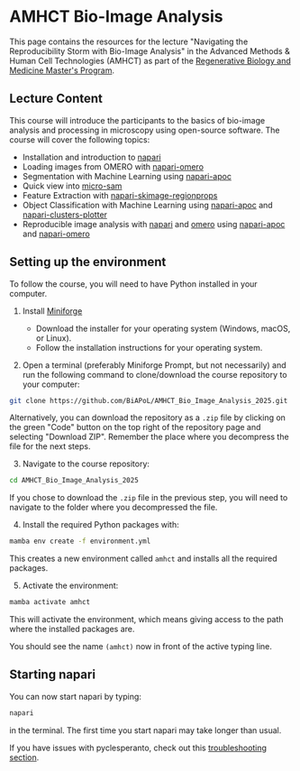 # AMHCT Bio-Image Analysis

This page contains the resources for the lecture "Navigating the Reproducibility Storm with Bio-Image Analysis" in the Advanced Methods & Human Cell Technologies (AMHCT) as part of the [Regenerative Biology and Medicine Master's Program](https://tu-dresden.de/cmcb/bildung-und-karriere/masters-courses/regenerative-biology-and-medicine).

## Lecture Content

This course will introduce the participants to the basics of bio-image analysis and processing in microscopy using open-source software. The course will cover the following topics:

- Installation and introduction to [napari](https://napari.org/stable/)
- Loading images from OMERO with [napari-omero](https://github.com/tlambert03/napari-omero)
- Segmentation with Machine Learning using [napari-apoc](https://github.com/haesleinhuepf/napari-accelerated-pixel-and-object-classification)
- Quick view into [micro-sam](https://github.com/computational-cell-analytics/micro-sam)
- Feature Extraction with [napari-skimage-regionprops](https://github.com/haesleinhuepf/napari-skimage-regionprops)
- Object Classification with Machine Learning using [napari-apoc](https://github.com/haesleinhuepf/napari-accelerated-pixel-and-object-classification) and [napari-clusters-plotter](https://github.com/BiAPoL/napari-clusters-plotter)
- Reproducible image analysis with [napari](https://napari.org/stable/) and [omero](https://omero.org/) using [napari-apoc](https://github.com/haesleinhuepf/napari-accelerated-pixel-and-object-classification) and [napari-omero](https://github.com/tlambert03/napari-omero)

## Setting up the environment

To follow the course, you will need to have Python installed in your computer. 

1. Install [Miniforge](https://conda-forge.org/download/)
   - Download the installer for your operating system (Windows, macOS, or Linux).
   - Follow the installation instructions for your operating system.

2. Open a terminal (preferably Miniforge Prompt, but not necessarily) and run the following command to clone/download the course repository to your computer:

```bash
git clone https://github.com/BiAPoL/AMHCT_Bio_Image_Analysis_2025.git
```

Alternatively, you can download the repository as a `.zip` file by clicking on the green "Code" button on the top right of the repository page and selecting "Download ZIP". Remember the place where you decompress the file for the next steps.

3. Navigate to the course repository:

```bash
cd AMHCT_Bio_Image_Analysis_2025
```

If you chose to download the `.zip` file in the previous step, you will need to navigate to the folder where you decompressed the file.

4. Install the required Python packages with:

```bash
mamba env create -f environment.yml
```

This creates a new environment called `amhct` and installs all the required packages.

5. Activate the environment:

```bash
mamba activate amhct
```

This will activate the environment, which means giving access to the path where the installed packages are.

You should see the name `(amhct)` now in front of the active typing line.

## Starting napari

You can now start napari by typing:

```bash
napari
```

in the terminal. The first time you start napari may take longer than usual.

If you have issues with pyclesperanto, check out this [troubleshooting section](https://github.com/clEsperanto/pyclesperanto_prototype?tab=readme-ov-file#troubleshooting-graphics-cards-drivers).